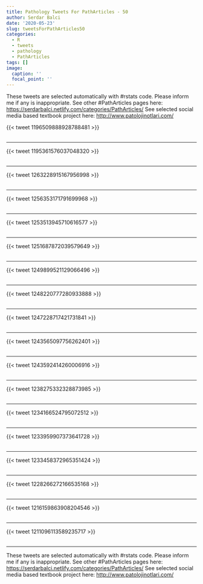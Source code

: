 ```yaml
---
title: Pathology Tweets For PathArticles - 50
author: Serdar Balci
date: '2020-05-23'
slug: tweetsForPathArticles50
categories:
  - R
  - tweets
  - pathology
  - PathArticles
tags: []
image:
  caption: ''
  focal_point: ''
---
```



These tweets are selected automatically with #rstats code. Please inform me if any is inappropriate.
See other #PathArticles pages here: https://serdarbalci.netlify.com/categories/PathArticles/ 
See selected social media based textbook project here: http://www.patolojinotlari.com/

{{< tweet 1196509888928788481 >}}
<br>
<br>
<hr>
{{< tweet 1195361576037048320 >}}
<br>
<br>
<hr>
{{< tweet 1263228915167956998 >}}
<br>
<br>
<hr>
{{< tweet 1256353171791699968 >}}
<br>
<br>
<hr>
{{< tweet 1253513945710616577 >}}
<br>
<br>
<hr>
{{< tweet 1251687872039579649 >}}
<br>
<br>
<hr>
{{< tweet 1249899521129066496 >}}
<br>
<br>
<hr>
{{< tweet 1248220777280933888 >}}
<br>
<br>
<hr>
{{< tweet 1247228717421731841 >}}
<br>
<br>
<hr>
{{< tweet 1243565097756262401 >}}
<br>
<br>
<hr>
{{< tweet 1243592414260006916 >}}
<br>
<br>
<hr>
{{< tweet 1238275332328873985 >}}
<br>
<br>
<hr>
{{< tweet 1234166524795072512 >}}
<br>
<br>
<hr>
{{< tweet 1233959907373641728 >}}
<br>
<br>
<hr>
{{< tweet 1233458372965351424 >}}
<br>
<br>
<hr>
{{< tweet 1228266272166535168 >}}
<br>
<br>
<hr>
{{< tweet 1216159863908204546 >}}
<br>
<br>
<hr>
{{< tweet 1211096113589235717 >}}
<br>
<br>
<hr>


These tweets are selected automatically with #rstats code. Please inform me if any is inappropriate.
See other #PathArticles pages here: https://serdarbalci.netlify.com/categories/PathArticles/ 
See selected social media based textbook project here: http://www.patolojinotlari.com/
